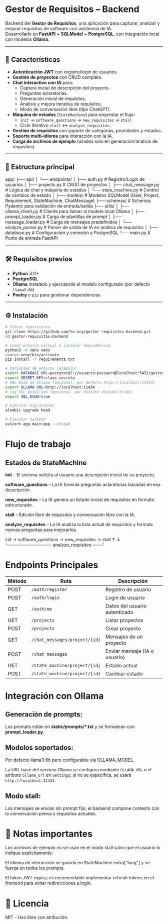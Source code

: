 # Gestor de Requisitos – Backend

Backend del **Gestor de Requisitos**, una aplicación para capturar, analizar y mejorar requisitos de software con asistencia de IA.  
Desarrollado en **FastAPI** + **SQLModel** + **PostgreSQL**, con integración local con modelos **Ollama**.

---

## 🚀 Características

- **Autenticación JWT** con registro/login de usuarios.
- **Gestión de proyectos** con CRUD completo.
- **Chat interactivo con IA** para:
  - Captura inicial de descripción del proyecto.
  - Preguntas aclaratorias.
  - Generación inicial de requisitos.
  - Análisis y mejora iterativa de requisitos.
  - Modo de conversación libre (tipo ChatGPT).
- **Máquina de estados** (`StateMachine`) para orquestar el flujo:
  - `init` → `software_questions` → `new_requisites` → `stall`
  - Ciclo iterativo `stall` ↔ `analyze_requisites`.
- **Gestión de requisitos** con soporte de categorías, prioridades y estados.
- **Soporte multi-idioma** para interacción con la IA.
- **Carga de archivos de ejemplo** (usados solo en generación/análisis de requisitos).

---

## 📂 Estructura principal

app/
├── api/
│ └── endpoints/
│ ├── auth.py # Registro/Login de usuarios
│ ├── projects.py # CRUD de proyectos
│ ├── chat_message.py # Lógica de chat y máquina de estados
│ └── state_machine.py # Control de cambios de estado
│
├── models/ # Modelos SQLModel (User, Project, Requirement, StateMachine, ChatMessage)
├── schemas/ # Schemas Pydantic para validación de entrada/salida
├── utils/
│ ├── ollama_client.py # Cliente para llamar al modelo local Ollama
│ ├── prompt_loader.py # Carga de plantillas de prompt
│ ├── message_loader.py # Carga de mensajes predefinidos
│ └── analyze_parser.py # Parser de salida de IA en análisis de requisitos
│
├── database.py # Configuración y conexión a PostgreSQL
└── main.py # Punto de entrada FastAPI


---

## 🛠 Requisitos previos

- **Python** 3.11+
- **PostgreSQL**
- **Ollama** instalado y ejecutando el modelo configurado (por defecto `llama3:8b`)
- **Poetry** o `pip` para gestionar dependencias

---

## ⚙️ Instalación

```bash
# Clonar repositorio
git clone https://github.com/tu-org/gestor-requisitos-backend.git
cd gestor-requisitos-backend

# Crear entorno virtual e instalar dependencias
python3 -m venv venv
source venv/bin/activate
pip install -r requirements.txt

# Variables de entorno (ejemplo)
export DATABASE_URL=postgresql://usuario:password@localhost:5432/gestorrequisitos
export SECRET_KEY=clave_secreta
# URL base de Ollama (opcional, por defecto http://localhost:11434)
export OLLAMA_URL=http://localhost:11434
# Log SQL detallado (opcional, por defecto deshabilitado)
export SQL_ECHO=true

# Ejecutar migraciones
alembic upgrade head

# Ejecutar backend
uvicorn app.main:app --reload
```

# Flujo de trabajo
## Estados de StateMachine
**init** – El sistema solicita al usuario una descripción inicial de su proyecto.

**software_questions** – La IA formula preguntas aclaratorias basadas en esa descripción.

**new_requisites** – La IA genera un listado inicial de requisitos en formato estructurado.

**stall** – Edición libre de requisitos y conversación libre con la IA.

**analyze_requisites** – La IA analiza la lista actual de requisitos y formula nuevas preguntas para mejorarlos.

init → software_questions → new_requisites → stall
        ↑                                      ↓
        └────────────── analyze_requisites ───┘

# Endpoints Principales

| Método | Ruta                          | Descripción                   |
| ------ | ----------------------------- | ----------------------------- |
| POST   | `/auth/register`              | Registro de usuario           |
| POST   | `/auth/login`                 | Login de usuario              |
| GET    | `/auth/me`                    | Datos del usuario autenticado |
| GET    | `/projects`                   | Listar proyectos              |
| POST   | `/projects`                   | Crear proyecto                |
| GET    | `/chat_messages/project/{id}` | Mensajes de un proyecto       |
| POST   | `/chat_messages`              | Enviar mensaje (IA o usuario) |
| GET    | `/state_machine/project/{id}` | Estado actual                 |
| POST   | `/state_machine/project/{id}` | Cambiar estado                |


# Integración con Ollama
## Generación de prompts:
Los prompts están en **static/prompts/*.txt** y se formatean con **prompt_loader.py**.

## Modelos soportados:
Por defecto llama3:8b pero configurable vía OLLAMA_MODEL.

La URL base del servicio Ollama se configura mediante `OLLAMA_URL` o el
atributo `ollama_url` en `Settings`; si no se especifica, se usará
`http://localhost:11434`.

## Modo stall:
Los mensajes se envían sin prompt fijo; el backend compone contexto con la conversación previa y requisitos actuales.

# 📌 Notas importantes
Los archivos de ejemplo no se usan en el modo stall salvo que el usuario lo indique explícitamente.

El idioma de interacción se guarda en StateMachine.extra["lang"] y se fuerza en todos los prompts.

El token JWT expira; es recomendable implementar refresh tokens en el frontend para evitar redirecciones a login.

# 📜 Licencia
MIT – Uso libre con atribución.